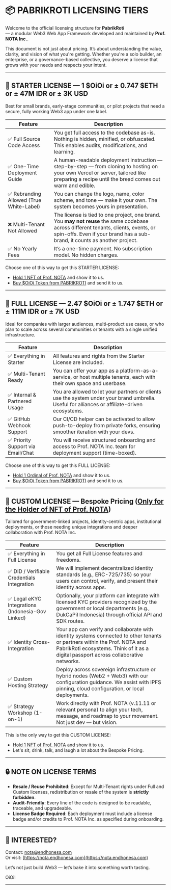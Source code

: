 # 📦 PABRIKROTI LICENSING TIERS

Welcome to the official licensing structure for **PabrikRoti**  
— a modular Web3 Web App Framework developed and maintained by **Prof. NOTA Inc.**.

This document is not just about pricing. It’s about understanding the value, clarity, and vision of what you're getting. Whether you're a solo builder, an enterprise, or a governance-based collective, you deserve a license that grows with your needs and respects your intent.

---

## 🥖 STARTER LICENSE — 1 $OiOi or ± 0.747 $ETH or ± 47M IDR or ± 3K USD

Best for small brands, early-stage communities, or pilot projects that need a secure, fully working Web3 app under one label.

| Feature                                  | Description                                                                                                                                                                                                       |
| ---------------------------------------- | ----------------------------------------------------------------------------------------------------------------------------------------------------------------------------------------------------------------- |
| ✅ Full Source Code Access               | You get full access to the codebase as-is. Nothing is hidden, minified, or obfuscated. This enables audits, modifications, and learning.                                                                          |
| ✅ One-Time Deployment Guide             | A human-readable deployment instruction — step-by-step — from cloning to hosting on your own Vercel or server, tailored like preparing a recipe until the bread comes out warm and edible.                        |
| ✅ Rebranding Allowed (True White-Label) | You can change the logo, name, color scheme, and tone — make it your own. The system becomes yours in presentation.                                                                                               |
| ❌ Multi-Tenant Not Allowed              | The license is tied to one project, one brand. You **may not reuse** the same codebase across different tenants, clients, events, or spin-offs. Even if your brand has a sub-brand, it counts as another project. |
| ✅ No Yearly Fees                        | It’s a one-time payment. No subscription model. No hidden charges.                                                                                                                                                |

Choose one of this way to get this STARTER LICENSE:

- [Hold 1 NFT of Prof. NOTA](https://opensea.io/collection/prof-nota) and show it to us.
- [Buy $OiOi Token from PABRIKROTI](https://pabrikroti.endhonesa.com/coins) and send it to us.

---

## 🍞 FULL LICENSE — 2.47 $OiOi or ± 1.747 $ETH or ± 111M IDR or ± 7K USD

Ideal for companies with larger audiences, multi-product use cases, or who plan to scale across several communities or tenants with a single unified infrastructure.

| Feature                            | Description                                                                                                                                    |
| ---------------------------------- | ---------------------------------------------------------------------------------------------------------------------------------------------- |
| ✅ Everything in Starter           | All features and rights from the Starter License are included.                                                                                 |
| ✅ Multi-Tenant Ready              | You can offer your app as a platform-as-a-service, or host multiple tenants, each with their own space and userbase.                           |
| ✅ Internal & Partnered Usage      | You are allowed to let your partners or clients use the system under your brand umbrella. Useful for alliances or affiliate-driven ecosystems. |
| ✅ GitHub Webhook Support          | Our CI/CD helper can be activated to allow push-to-deploy from private forks, ensuring smoother iteration with your devs.                      |
| ✅ Priority Support via Email/Chat | You will receive structured onboarding and access to Prof. NOTA Inc. team for deployment support (time-boxed).                                 |

Choose one of this way to get this FULL LICENSE:

- [Hold 1 Ordinal of Prof. NOTA](https://magiceden.io/ordinals/marketplace/nota) and show it to us.
- [Buy $OiOi Token from PABRIKROTI](https://pabrikroti.endhonesa.com/coins) and send it to us.

---

## 🧬 CUSTOM LICENSE — Bespoke Pricing ([Only for the Holder of NFT of Prof. NOTA](https://opensea.io/collection/prof-nota))

Tailored for government-linked projects, identity-centric apps, institutional deployments, or those needing unique integrations and deeper collaboration with Prof. NOTA Inc.

| Feature                                           | Description                                                                                                                                                                                                        |
| ------------------------------------------------- | ------------------------------------------------------------------------------------------------------------------------------------------------------------------------------------------------------------------ |
| ✅ Everything in Full License                     | You get all Full License features and freedoms.                                                                                                                                                                    |
| ✅ DID / Verifiable Credentials Integration       | We will implement decentralized identity standards (e.g., ERC-725/735) so your users can control, verify, and present their identity across apps.                                                                  |
| ✅ Legal eKYC Integrations (Indonesia-Gov Linked) | Optionally, your platform can integrate with licensed KYC providers recognized by the government or local departments (e.g., DukCaPil Indonesia) through official API and SDK routes.                              |
| ✅ Identity Cross-Integration                     | Your app can verify and collaborate with identity systems connected to other tenants or partners within the Prof. NOTA and PabrikRoti ecosystems. Think of it as a digital passport across collaborative networks. |
| ✅ Custom Hosting Strategy                        | Deploy across sovereign infrastructure or hybrid nodes (Web2 + Web3) with our configuration guidance. We assist with IPFS pinning, cloud configuration, or local deployments.                                      |
| ✅ Strategy Workshop (1-on-1)                     | Work directly with Prof. NOTA (v.11.11 or relevant persona) to align your tech, message, and roadmap to your movement. Not just dev — but vision.                                                                  |

This is the only way to get this CUSTOM LICENSE:

- [Hold 1 NFT of Prof. NOTA](https://opensea.io/collection/prof-nota) and show it to us.
- Let's sit, drink, talk, and laugh a lot about the Bespoke Pricing.

---

## 🔒 NOTE ON LICENSE TERMS

- **Resale / Reuse Prohibited**: Except for Multi-Tenant rights under Full and Custom licenses, redistribution or resale of the system is **strictly forbidden**.
- **Audit-Friendly**: Every line of the code is designed to be readable, traceable, and upgradeable.
- **License Badge Required**: Each deployment must include a license badge and/or credits to Prof. NOTA Inc. as specified during onboarding.

---

## 📩 INTERESTED?

Contact: [nota@endhonesa.com](mailto:nota@endhonesa.com)  
Or visit: [https://nota.endhonesa.com](https://nota.endhonesa.com)

Let’s not just build Web3 — let’s bake it into something worth tasting.

OiOi!

---
